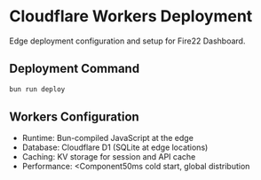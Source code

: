 # Cloudflare Workers Deployment

Edge deployment configuration and setup for Fire22 Dashboard.

## Deployment Command

```bash
bun run deploy
```

## Workers Configuration

- Runtime: Bun-compiled JavaScript at the edge
- Database: Cloudflare D1 (SQLite at edge locations)
- Caching: KV storage for session and API cache
- Performance: <Component50ms cold start, global distribution
